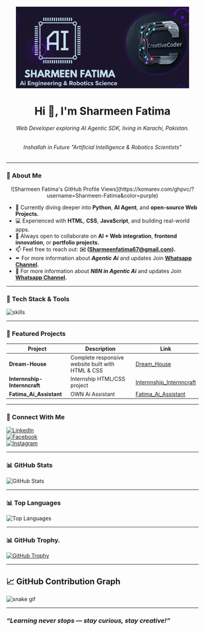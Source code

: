 <p align="center">
  <img src="github-profile.png" width="90%" height="20%" style="border-radius:"50%;" />
</p>

#### <h1 align="center">Hi 👋, I'm Sharmeen Fatima</h1>

###### <p align="center">Web Developer exploring AI Agentic SDK, living in Karachi, Pakistan.</p>
###### <p align="center">Inshallah in Future "Artificial Intelligence & Robotics Scientists"</p>

---
### 🚀 About Me
<p align="center">
  ![Sharmeen Fatima's GitHub Profile Views](https://komarev.com/ghpvc/?username=Sharmeen-Fatima&color=purple)
</p>

- 🌱 Currently diving deeper into **Python**, **AI Agent**, and **open-source Web Projects.**
- 💻 Experienced with **HTML**, **CSS**, **JavaScript**, and building real-world apps.
- 🤝 Always open to collaborate on **AI + Web integration**, **frontend innovation**, or **portfolio projects.**
- 📫 Feel free to reach out: **✉️ (Sharmeenfatima67@gmail.com).**
- ✒ For more information about ***Agentic Ai*** and updates Join **[Whatsapp Channel](https://whatsapp.com/channel/0029VbAqY7w002TIRJYUHG3X).**
- 🎯 For more information about ***N8N in Agentic Ai*** and updates Join **[Whatsapp Channel](https://whatsapp.com/channel/0029Vb6ZMNn9WtC60YWzyh15).**

---

### 🔧 Tech Stack & Tools

<p align="left">
  <img src="https://skillicons.dev/icons?i=html,css,js,python,react,git" alt="skills" />
</p>

---

### 🧩 Featured Projects

| Project | Description | Link |
|--------|-------------|------|
| **Dream-House** | Complete responsive website built with HTML & CSS | [Dream_House](https://github.com/Sharmeen-Fatima/Dream-House) |
| **Internnship-Internncraft** | Internship HTML/CSS project | [Internnship_Internncraft](https://github.com/Sharmeen-Fatima/Internnship-Internncraft) |
| **Fatima_Ai_Assistant** | OWN Ai Assistant | [Fatima_Ai_Assistant](https://github.com/Sharmeen-Fatima/Fatima_Ai_Assistant.git) |

---

### 📱 Connect With Me

[![LinkedIn](https://img.shields.io/badge/LinkedIn-%230077B5?style=for-the-badge&logo=linkedin&logoColor=white)](https://www.linkedin.com/in/sharmeen-fatima-b1268827a)  
[![Facebook](https://img.shields.io/badge/Facebook-%231877F2?style=for-the-badge&logo=facebook&logoColor=white)](https://www.facebook.com/profile.php?id=100093096264475)  
[![Instagram](https://img.shields.io/badge/Instagram-E4405F?style=for-the-badge&logo=instagram&logoColor=white)](https://www.instagram.com/creative_coder_official/)

---

### 📊 GitHub Stats

![GitHub Stats](https://github-readme-stats.vercel.app/api?username=Sharmeen-Fatima&show_icons=true&include_all_commits=true&count_private=true&theme=dark)

---
### 📊 Top Languages
![Top Languages](https://github-readme-stats.vercel.app/api/top-langs/?username=Sharmeen-Fatima&layout=compact&theme=dark)

---
### 📊 GitHub Trophy.
[![GitHub Trophy](https://github-profile-trophy.vercel.app/?username=Sharmeen-Fatima&theme=dark)](https://github.com/Sharmeen-Fatima)

---
## 📈 GitHub Contribution Graph

![snake gif](https://camo.githubusercontent.com/14a646a2ab516c4af8961aa726117a10597be3f0e8d2711d716217fd544a2bd5/68747470733a2f2f70726f66696c652d726561646d652d67656e657261746f722e636f6d2f6173736574732f736e616b652e737667)

---
### ***“Learning never stops — stay curious, stay creative!”***
